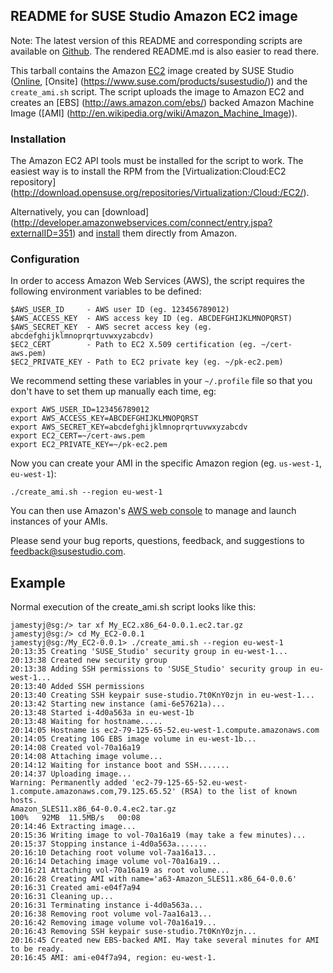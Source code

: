 README for SUSE Studio Amazon EC2 image
----------------------------------------

Note: The latest version of this README and corresponding scripts are available
on [Github](https://github.com/susestudio/susestudio-ec2/tree/master/susestudio).
The rendered README.md is also easier to read there.

This tarball contains the Amazon [EC2](http://aws.amazon.com/ec2/) image
created by SUSE Studio ([Online](http://susestudio.com), [Onsite]
(https://www.suse.com/products/susestudio/)) and the `create_ami.sh` script.
The script uploads the image to Amazon EC2 and creates an [EBS]
(http://aws.amazon.com/ebs/) backed Amazon Machine Image ([AMI]
(http://en.wikipedia.org/wiki/Amazon_Machine_Image)).


### Installation

The Amazon EC2 API tools must be installed for the script to work. The easiest
way is to install the RPM from the [Virtualization:Cloud:EC2 repository]
(http://download.opensuse.org/repositories/Virtualization:/Cloud:/EC2/).

Alternatively, you can [download]
(http://developer.amazonwebservices.com/connect/entry.jspa?externalID=351) and
[install](http://docs.amazonwebservices.com/AmazonEC2/gsg/2006-06-26/setting-up-your-tools.html)
them directly from Amazon.


### Configuration

In order to access Amazon Web Services (AWS), the script requires the following
environment variables to be defined:

    $AWS_USER_ID     - AWS user ID (eg. 123456789012)
    $AWS_ACCESS_KEY  - AWS access key ID (eg. ABCDEFGHIJKLMNOPQRST)
    $AWS_SECRET_KEY  - AWS secret access key (eg. abcdefghijklmnoprqrtuvwxyzabcdv)
    $EC2_CERT        - Path to EC2 X.509 certification (eg. ~/cert-aws.pem)
    $EC2_PRIVATE_KEY - Path to EC2 private key (eg. ~/pk-ec2.pem)

We recommend setting these variables in your `~/.profile` file so that you don't
have to set them up manually each time, eg:

    export AWS_USER_ID=123456789012
    export AWS_ACCESS_KEY=ABCDEFGHIJKLMNOPQRST
    export AWS_SECRET_KEY=abcdefghijklmnoprqrtuvwxyzabcdv
    export EC2_CERT=~/cert-aws.pem
    export EC2_PRIVATE_KEY=~/pk-ec2.pem

Now you can create your AMI in the specific Amazon region (eg. `us-west-1`,
`eu-west-1`):

    ./create_ami.sh --region eu-west-1

You can then use Amazon's [AWS web console](https://console.aws.amazon.com) to
manage and launch instances of your AMIs.

Please send your bug reports, questions, feedback, and suggestions to
feedback@susestudio.com.


Example
--------

Normal execution of the create_ami.sh script looks like this:

    jamestyj@sg:/> tar xf My_EC2.x86_64-0.0.1.ec2.tar.gz
    jamestyj@sg:/> cd My_EC2-0.0.1
    jamestyj@sg:/My_EC2-0.0.1> ./create_ami.sh --region eu-west-1
    20:13:35 Creating 'SUSE_Studio' security group in eu-west-1...
    20:13:38 Created new security group
    20:13:38 Adding SSH permissions to 'SUSE_Studio' security group in eu-west-1...
    20:13:40 Added SSH permissions
    20:13:40 Creating SSH keypair suse-studio.7t0KnY0zjn in eu-west-1...
    20:13:42 Starting new instance (ami-6e57621a)...
    20:13:48 Started i-4d0a563a in eu-west-1b
    20:13:48 Waiting for hostname.....
    20:14:05 Hostname is ec2-79-125-65-52.eu-west-1.compute.amazonaws.com
    20:14:05 Creating 10G EBS image volume in eu-west-1b...
    20:14:08 Created vol-70a16a19
    20:14:08 Attaching image volume...
    20:14:12 Waiting for instance boot and SSH.......
    20:14:37 Uploading image...
    Warning: Permanently added 'ec2-79-125-65-52.eu-west-1.compute.amazonaws.com,79.125.65.52' (RSA) to the list of known hosts.
    Amazon_SLES11.x86_64-0.0.4.ec2.tar.gz                                           100%   92MB  11.5MB/s   00:08
    20:14:46 Extracting image...
    20:15:36 Writing image to vol-70a16a19 (may take a few minutes)...
    20:15:37 Stopping instance i-4d0a563a.......
    20:16:10 Detaching root volume vol-7aa16a13...
    20:16:14 Detaching image volume vol-70a16a19...
    20:16:21 Attaching vol-70a16a19 as root volume...
    20:16:28 Creating AMI with name='a63-Amazon_SLES11.x86_64-0.0.6'
    20:16:31 Created ami-e04f7a94
    20:16:31 Cleaning up...
    20:16:31 Terminating instance i-4d0a563a...
    20:16:38 Removing root volume vol-7aa16a13...
    20:16:42 Removing image volume vol-70a16a19...
    20:16:43 Removing SSH keypair suse-studio.7t0KnY0zjn...
    20:16:45 Created new EBS-backed AMI. May take several minutes for AMI to be ready.
    20:16:45 AMI: ami-e04f7a94, region: eu-west-1.

